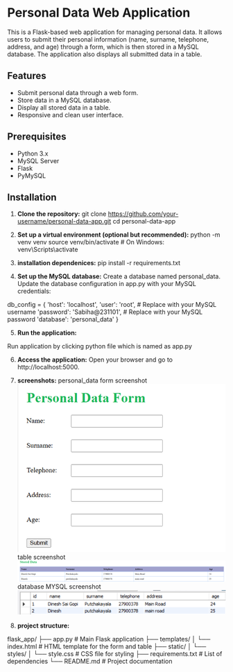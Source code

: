 # Personal Data Web Application

This is a Flask-based web application for managing personal data. It allows users to submit their personal information (name, surname, telephone, address, and age) through a form, which is then stored in a MySQL database. The application also displays all submitted data in a table.

## Features
- Submit personal data through a web form.
- Store data in a MySQL database.
- Display all stored data in a table.
- Responsive and clean user interface.

## Prerequisites
- Python 3.x
- MySQL Server
- Flask
- PyMySQL

## Installation

1. **Clone the repository:**
   git clone https://github.com/your-username/personal-data-app.git
   cd personal-data-app

 2. **Set up a virtual environment (optional but recommended):**
 python -m venv venv
source venv/bin/activate  # On Windows: venv\Scripts\activate

3. **installation dependenices:**
pip install -r requirements.txt

4. **Set up the MySQL database:**
Create a database named personal_data.
Update the database configuration in app.py with your MySQL credentials:

db_config = {
    'host': 'localhost',
    'user': 'root',  # Replace with your MySQL username
    'password': 'Sabiha@231101',  # Replace with your MySQL password
    'database': 'personal_data'
}

5. **Run the application:**

Run application by clicking python file which is named as app.py

6. **Access the application:**
Open your browser and go to http://localhost:5000.

7. **screenshots:**
personal_data form screenshot![alt text](image-1.png)
table screenshot![alt text](<Screenshot 2025-03-14 004936-1-1.png>)
database MYSQL screenshot ![alt text](image.png)
7. **project structure:**

flask_app/
├── app.py                  # Main Flask application
├── templates/
│   └── index.html          # HTML template for the form and table
├── static/
│   └── styles/
│       └── style.css       # CSS file for styling
├── requirements.txt        # List of dependencies
└── README.md               # Project documentation



